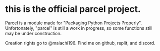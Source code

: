 # this is the official parcel project.

Parcel is a module made for "Packaging Python Projects Properly".
Unfortonately, "parcel" is still a work in progress, so some
functions still may be under construction.


Creation rights go to @malachi196. Find me on github, replit, and discord.

